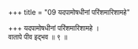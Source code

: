 +++
title = "09 यदपामोषधीनां परिंशमारिशामहे"

+++
यदपामोषधीनां परिंशमारिशामहे ।  
वातापे पीव इद्भव ॥ ९ ॥